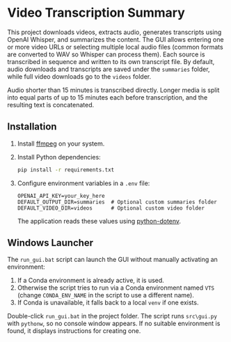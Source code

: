# Video Transcription Summary

This project downloads videos, extracts audio, generates transcripts using OpenAI Whisper, and summarizes the content. The GUI allows entering one or more video URLs or selecting multiple local audio files (common formats are converted to WAV so Whisper can process them). Each source is transcribed in sequence and written to its own transcript file. By default, audio downloads and transcripts are saved under the `summaries` folder, while full video downloads go to the `videos` folder.

Audio shorter than 15 minutes is transcribed directly. Longer media is split into equal parts of up to 15 minutes each before transcription, and the resulting text is concatenated.

## Installation

1. Install [ffmpeg](https://ffmpeg.org/) on your system.
2. Install Python dependencies:
   ```bash
   pip install -r requirements.txt
   ```

3. Configure environment variables in a `.env` file:
   ```env
   OPENAI_API_KEY=your_key_here
   DEFAULT_OUTPUT_DIR=summaries  # Optional custom summaries folder
   DEFAULT_VIDEO_DIR=videos      # Optional custom video folder
   ```
   The application reads these values using [python-dotenv](https://github.com/theskumar/python-dotenv).


## Windows Launcher

The `run_gui.bat` script can launch the GUI without manually activating an environment:

1. If a Conda environment is already active, it is used.
2. Otherwise the script tries to run via a Conda environment named `VTS` (change `CONDA_ENV_NAME` in the script to use a different name).
3. If Conda is unavailable, it falls back to a local `venv` if one exists.

Double-click `run_gui.bat` in the project folder. The script runs `src\gui.py` with `pythonw`, so no console window appears. If no suitable environment is found, it displays instructions for creating one.
